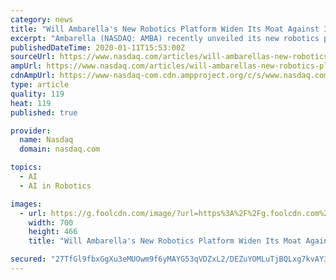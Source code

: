 ```yaml
---
category: news
title: "Will Ambarella's New Robotics Platform Widen Its Moat Against Intel?"
excerpt: "Ambarella (NASDAQ: AMBA) recently unveiled its new robotics platform at CES 2020 in Las Vegas. The platform, which serves as a unified software infrastructure for Ambarella's CVflow computer vision system on chips (SoCs),"
publishedDateTime: 2020-01-11T15:53:00Z
sourceUrl: https://www.nasdaq.com/articles/will-ambarellas-new-robotics-platform-widen-its-moat-against-intel-2020-01-11
ampUrl: https://www.nasdaq.com/articles/will-ambarellas-new-robotics-platform-widen-its-moat-against-intel-2020-01-11?amp
cdnAmpUrl: https://www-nasdaq-com.cdn.ampproject.org/c/s/www.nasdaq.com/articles/will-ambarellas-new-robotics-platform-widen-its-moat-against-intel-2020-01-11?amp
type: article
quality: 119
heat: 119
published: true

provider:
  name: Nasdaq
  domain: nasdaq.com

topics:
  - AI
  - AI in Robotics

images:
  - url: https://g.foolcdn.com/image/?url=https%3A%2F%2Fg.foolcdn.com%2Feditorial%2Fimages%2F553078%2Fgettyimages-1134562388.jpg&w=700
    width: 700
    height: 466
    title: "Will Ambarella's New Robotics Platform Widen Its Moat Against Intel?"

secured: "27TfGl9fbxGgXu3eMUOwm9f6yMAYG53qVDZxL2/DEZuYOMLuTjBQLxg7kvAY33CuFjNolZ5wC3sPdDJnLB/qdC6QgqA0ZlZDE+AZfjyYAs4Nio8c0uOuCYdquMcgxKsjApMaYpBJb16zHFTcv0Qs2ycjJv62EsirlhZ3JHrJALotP5spMHNCr0gLA9HTaS1DfgeeIClSeu82ldrY7EU15sHu71hfc2+ineN/T7tdcRaDNYYvFklx03VbAoZeslBMOAp9X2jPce4Z5q25cwcim5DUeEIM5OilAyUui7omA8M=;kRBxGWglTg8ZG2TLQls1tg=="
---
```


